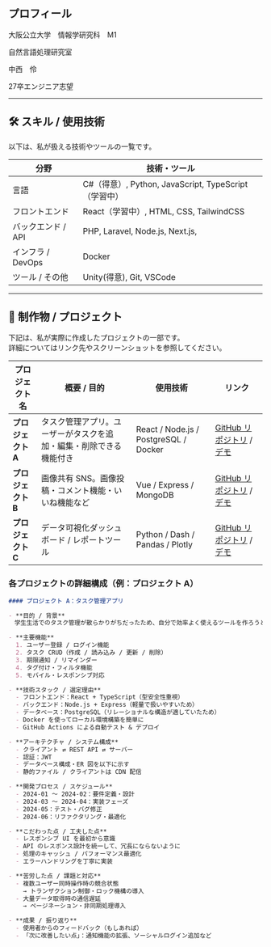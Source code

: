

<!--
**KenshinKaraage/KenshinKaraage** is a ✨ _special_ ✨ repository because its `README.md` (this file) appears on your GitHub profile.

Here are some ideas to get you started:

- 🔭 I’m currently working on ...
- 🌱 I’m currently learning ...
- 👯 I’m looking to collaborate on ...
- 🤔 I’m looking for help with ...
- 💬 Ask me about ...
- 📫 How to reach me: ...
- 😄 Pronouns: ...
- ⚡ Fun fact: ...
-->

<!-- =======================
     ヘッダー / 挨拶・自己紹介
======================= -->
## プロフィール

大阪公立大学　情報学研究科　M1

自然言語処理研究室

中西　伶


27卒エンジニア志望

---

## 🛠 スキル / 使用技術

以下は、私が扱える技術やツールの一覧です。

| 分野 | 技術・ツール |
|---|---|
| 言語 | C#（得意）, Python, JavaScript, TypeScript（学習中） |
| フロントエンド |  React（学習中）, HTML, CSS, TailwindCSS |
| バックエンド / API | PHP, Laravel, Node.js, Next.js,  |
| インフラ / DevOps | Docker |
| ツール / その他 | Unity(得意), Git, VSCode |

---

## 📂 制作物 / プロジェクト

下記は、私が実際に作成したプロジェクトの一部です。  
詳細についてはリンク先やスクリーンショットを参照してください。

| プロジェクト名 | 概要 / 目的 | 使用技術 | リンク |
|---|---|---|---|
| **プロジェクト A** | タスク管理アプリ。ユーザーがタスクを追加・編集・削除できる機能付き | React / Node.js / PostgreSQL / Docker | [GitHub リポジトリ](リンク) / [デモ](リンク) |
| **プロジェクト B** | 画像共有 SNS。画像投稿・コメント機能・いいね機能など | Vue / Express / MongoDB | [GitHub リポジトリ](リンク) / [デモ](リンク) |
| **プロジェクト C** | データ可視化ダッシュボード / レポートツール | Python / Dash / Pandas / Plotly | [GitHub リポジトリ](リンク) / [デモ](リンク) |

### 各プロジェクトの詳細構成（例：プロジェクト A）

```md
#### プロジェクト A：タスク管理アプリ

- **目的 / 背景**  
　学生生活でのタスク管理が散らかりがちだったため、自分で効率よく使えるツールを作ろうと思った。

- **主要機能**  
  1. ユーザー登録 / ログイン機能  
  2. タスク CRUD（作成 / 読み込み / 更新 / 削除）  
  3. 期限通知 / リマインダー  
  4. タグ付け・フィルタ機能  
  5. モバイル・レスポンシブ対応  

- **技術スタック / 選定理由**  
  - フロントエンド：React + TypeScript（型安全性重視）  
  - バックエンド：Node.js + Express（軽量で扱いやすいため）  
  - データベース：PostgreSQL（リレーショナルな構造が適していたため）  
  - Docker を使ってローカル環境構築を簡単に  
  - GitHub Actions による自動テスト & デプロイ  

- **アーキテクチャ / システム構成**  
  - クライアント ⇄ REST API ⇄ サーバー  
  - 認証：JWT  
  - データベース構成・ER 図を以下に示す  
  - 静的ファイル / クライアントは CDN 配信  

- **開発プロセス / スケジュール**  
  - 2024-01 ～ 2024-02：要件定義・設計  
  - 2024-03 ～ 2024-04：実装フェーズ  
  - 2024-05：テスト・バグ修正  
  - 2024-06：リファクタリング・最適化  

- **こだわった点 / 工夫した点**  
  - レスポンシブ UI を最初から意識  
  - API のレスポンス設計を統一して、冗長にならないように  
  - 処理のキャッシュ / パフォーマンス最適化  
  - エラーハンドリングを丁寧に実装  

- **苦労した点 / 課題と対応**  
  - 複数ユーザー同時操作時の競合状態  
    → トランザクション制御・ロック機構の導入  
  - 大量データ取得時の通信遅延  
    → ページネーション・非同期処理導入  

- **成果 / 振り返り**  
  - 使用者からのフィードバック（もしあれば）  
  - 「次に改善したい点」：通知機能の拡張、ソーシャルログイン追加など  
